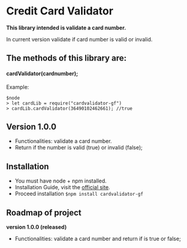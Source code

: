 # Credit Card Validator
**This library intended is validate a card number.**

In current version validate if card number is valid or invalid.

## The methods of this library are:
#### **cardValidator(cardnumber);**

Example:

```
$node
> let cardLib = require("cardvalidator-gf")
> cardLib.cardValidator(36490102462661); //true
```


## Version 1.0.0
- Functionalities: validate a card number.
- Return if the number is valid (true) or invalid (false);


## Installation
- You must have node + npm installed.
- Installation Guide, visit the [official site](https://www.npmjs.com/get-npm).
- Proceed installation `$npm install cardvalidator-gf`


## Roadmap of project
**version 1.0.0 (released)**
- Functionalities: validate a card number and return if is true or false;
